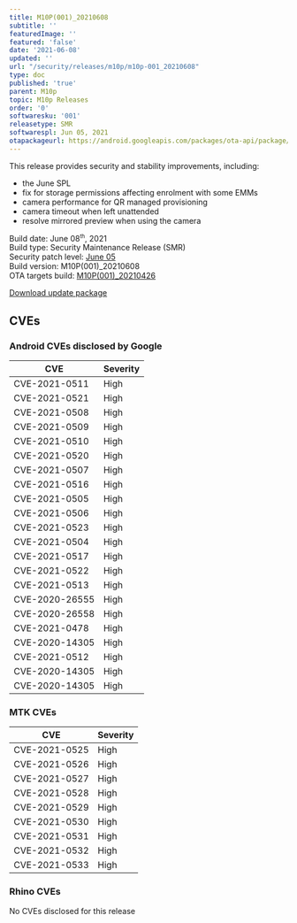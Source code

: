 ```yaml
---
title: M10P(001)_20210608
subtitle: ''
featuredImage: ''
featured: 'false'
date: '2021-06-08'
updated: ''
url: "/security/releases/m10p/m10p-001_20210608"
type: doc
published: 'true'
parent: M10p
topic: M10p Releases
order: '0'
softwaresku: '001'
releasetype: SMR
softwarespl: Jun 05, 2021
otapackageurl: https://android.googleapis.com/packages/ota-api/package/d0aea536be43598fe11ff0fdacd5d2306a55af72.zip
---
```


This release provides security and stability improvements, including:

- the June SPL
- fix for storage permissions affecting enrolment with some EMMs
- camera performance for QR managed provisioning
- camera timeout when left unattended
- resolve mirrored preview when using the camera

Build date: June 08<sup><small>th</small></sup>, 2021  
Build type: Security Maintenance Release (SMR)  
Security patch level: [June 05](https://source.android.com/security/bulletin/2021-06-01)  
Build version: M10P(001)_20210608  
OTA targets build: [M10P(001)_20210426](/security/releases/m10p/m10p-001_20210426)

<i class="far fa-cloud-download-alt"></i> [Download update package](https://android.googleapis.com/packages/ota-api/package/d0aea536be43598fe11ff0fdacd5d2306a55af72.zip)

## CVEs
### Android CVEs disclosed by Google

| **CVE** | **Severity** |
|---------|--------------|
| CVE-2021-0511 | High |
| CVE-2021-0521 | High |
| CVE-2021-0508 | High |
| CVE-2021-0509 | High |
| CVE-2021-0510 | High |
| CVE-2021-0520 | High |
| CVE-2021-0507 | High |
| CVE-2021-0516 | High |
| CVE-2021-0505 | High |
| CVE-2021-0506 | High |
| CVE-2021-0523 | High |
| CVE-2021-0504 | High |
| CVE-2021-0517 | High |
| CVE-2021-0522 | High |
| CVE-2021-0513 | High |
| CVE-2020-26555 | High |
| CVE-2020-26558 | High |
| CVE-2021-0478 | High |
| CVE-2020-14305 | High |
| CVE-2021-0512 | High |
| CVE-2020-14305 | High |
| CVE-2020-14305 | High |


### MTK CVEs

| **CVE** | **Severity** |
|---------|--------------|
| CVE-2021-0525 | High |
| CVE-2021-0526 | High |
| CVE-2021-0527 | High |
| CVE-2021-0528 | High |
| CVE-2021-0529 | High |
| CVE-2021-0530 | High |
| CVE-2021-0531 | High |
| CVE-2021-0532 | High |
| CVE-2021-0533 | High |

### Rhino CVEs
No CVEs disclosed for this release
